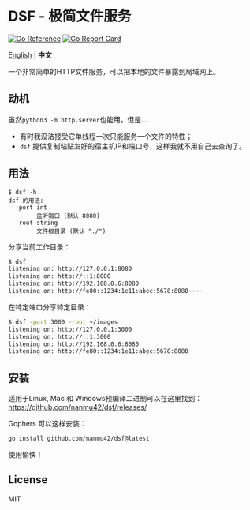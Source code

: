 # DSF - 极简文件服务

[![Go Reference](https://pkg.go.dev/badge/github.com/nanmu42/dsf.svg)](https://pkg.go.dev/github.com/nanmu42/dsf)
[![Go Report Card](https://goreportcard.com/badge/github.com/nanmu42/dsf)](https://goreportcard.com/report/github.com/nanmu42/dsf)

[English](https://github.com/nanmu42/dsf) | **中文**

一个非常简单的HTTP文件服务，可以把本地的文件暴露到局域网上。

## 动机

虽然`python3 -m http.server`也能用，但是...

* 有时我没法接受它单线程一次只能服务一个文件的特性；
* `dsf` 提供复制粘贴友好的宿主机IP和端口号，这样我就不用自己去查询了。

## 用法

```
$ dsf -h
dsf 的用法:
  -port int
    	监听端口 (默认 8080)
  -root string
    	文件根目录 (默认 "./")
```

分享当前工作目录：

```bash
$ dsf
listening on: http://127.0.0.1:8080
listening on: http://::1:8080
listening on: http://192.168.0.6:8080
listening on: http://fe80::1234:1e11:abec:5678:8080~~~~
```

在特定端口分享特定目录：

```bash
$ dsf -port 3000 -root ~/images
listening on: http://127.0.0.1:3000
listening on: http://::1:3000
listening on: http://192.168.0.6:8080
listening on: http://fe80::1234:1e11:abec:5678:8080
```

## 安装

适用于Linux, Mac 和 Windows预编译二进制可以在这里找到：https://github.com/nanmu42/dsf/releases/

Gophers 可以这样安装：

```bash
go install github.com/nanmu42/dsf@latest
```

使用愉快！

## License

MIT